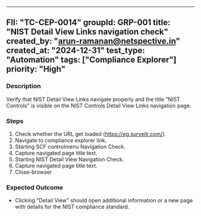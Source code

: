 ---
  FII: "TC-CEP-0014"
  groupId: GRP-001
  title: "NIST Detail View Links navigation check"
  created_by: "arun-ramanan@netspective.in"
  created_at:  "2024-12-31"
  test_type: "Automation"
  tags: ["Compliance Explorer"] 
  priority: "High"
  ---

  ### Description
  Verify that NIST Detail View Links navigate properly and the title "NIST Controls" is visible on the NIST Controls Detail View Links navigation page.

  ### Steps
  1. Check whether the URL get loaded (https://eg.surveilr.com/).
  2. Navigate to compliance explorer link.
  3. Starting SCF controlmenu Navigation Check.
  4. Capture navigated page title text.
  5. Starting NIST Detail View Navigation Check.
  6. Capture navigated page title text.
  7. Close-browser

  ### Expected Outcome
  -   Clicking "Detail View" should open additional information or a new page with details for the NIST compliance standard.